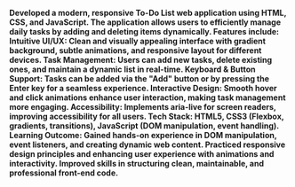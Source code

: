 **Developed a modern, responsive To-Do List web application using HTML, CSS, and JavaScript. The application allows users to efficiently manage daily tasks by adding and deleting items dynamically. Features include:
Intuitive UI/UX: Clean and visually appealing interface with gradient background, subtle animations, and responsive layout for different devices.
Task Management: Users can add new tasks, delete existing ones, and maintain a dynamic list in real-time.
Keyboard & Button Support: Tasks can be added via the "Add" button or by pressing the Enter key for a seamless experience.
Interactive Design: Smooth hover and click animations enhance user interaction, making task management more engaging.
Accessibility: Implements aria-live for screen readers, improving accessibility for all users.
Tech Stack: HTML5, CSS3 (Flexbox, gradients, transitions), JavaScript (DOM manipulation, event handling).
Learning Outcome:
Gained hands-on experience in DOM manipulation, event listeners, and creating dynamic web content.
Practiced responsive design principles and enhancing user experience with animations and interactivity.
Improved skills in structuring clean, maintainable, and professional front-end code.**
